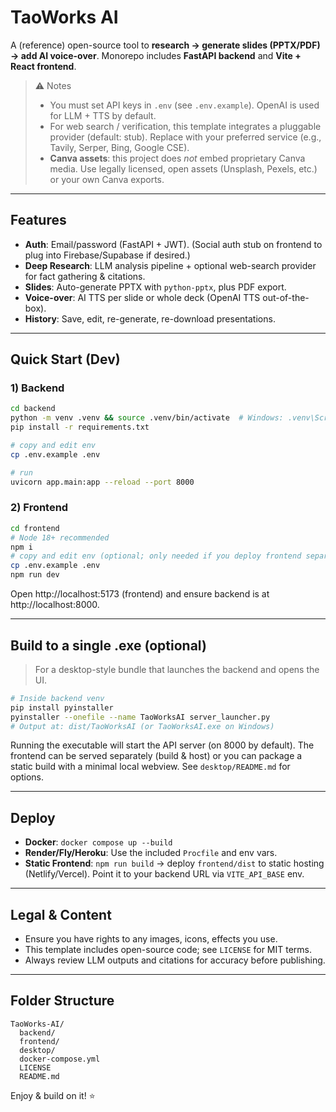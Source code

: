 # TaoWorks AI

A (reference) open-source tool to **research → generate slides (PPTX/PDF) → add AI voice-over**.
Monorepo includes **FastAPI backend** and **Vite + React frontend**.

> ⚠️ Notes
> - You must set API keys in `.env` (see `.env.example`). OpenAI is used for LLM + TTS by default.
> - For web search / verification, this template integrates a pluggable provider (default: stub).
>   Replace with your preferred service (e.g., Tavily, Serper, Bing, Google CSE).
> - **Canva assets**: this project does _not_ embed proprietary Canva media.
>   Use legally licensed, open assets (Unsplash, Pexels, etc.) or your own Canva exports.

---

## Features
- **Auth**: Email/password (FastAPI + JWT). (Social auth stub on frontend to plug into Firebase/Supabase if desired.)
- **Deep Research**: LLM analysis pipeline + optional web-search provider for fact gathering & citations.
- **Slides**: Auto-generate PPTX with `python-pptx`, plus PDF export.
- **Voice-over**: AI TTS per slide or whole deck (OpenAI TTS out-of-the-box).
- **History**: Save, edit, re-generate, re-download presentations.

---

## Quick Start (Dev)

### 1) Backend
```bash
cd backend
python -m venv .venv && source .venv/bin/activate  # Windows: .venv\Scripts\activate
pip install -r requirements.txt

# copy and edit env
cp .env.example .env

# run
uvicorn app.main:app --reload --port 8000
```

### 2) Frontend
```bash
cd frontend
# Node 18+ recommended
npm i
# copy and edit env (optional; only needed if you deploy frontend separately)
cp .env.example .env
npm run dev
```

Open http://localhost:5173 (frontend) and ensure backend is at http://localhost:8000.

---

## Build to a single .exe (optional)

> For a desktop-style bundle that launches the backend and opens the UI.

```bash
# Inside backend venv
pip install pyinstaller
pyinstaller --onefile --name TaoWorksAI server_launcher.py
# Output at: dist/TaoWorksAI (or TaoWorksAI.exe on Windows)
```

Running the executable will start the API server (on 8000 by default). The frontend can be
served separately (build & host) or you can package a static build with a minimal local webview.
See `desktop/README.md` for options.

---

## Deploy

- **Docker**: `docker compose up --build`
- **Render/Fly/Heroku**: Use the included `Procfile` and env vars.
- **Static Frontend**: `npm run build` → deploy `frontend/dist` to static hosting (Netlify/Vercel).
  Point it to your backend URL via `VITE_API_BASE` env.

---

## Legal & Content
- Ensure you have rights to any images, icons, effects you use.
- This template includes open-source code; see `LICENSE` for MIT terms.
- Always review LLM outputs and citations for accuracy before publishing.

---

## Folder Structure
```
TaoWorks-AI/
  backend/
  frontend/
  desktop/
  docker-compose.yml
  LICENSE
  README.md
```

Enjoy & build on it! ⭐
